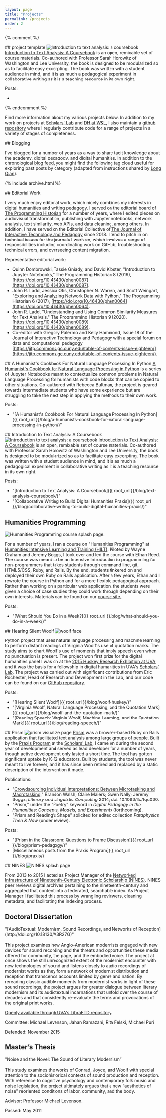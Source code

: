 ```yaml
---
layout: page
title: "Projects"
permalink: /projects
order: 2
---
```


{% comment %}

<div class="divider"></div>
## project template
<img class="mid right" src="{{ root_url }}/assets/images/coursebook.png" alt="Introduction to text analysis: a coursebook">
<a href="http://walshbr.com/textanalysiscoursebook/">Introduction to Text Analysis: A Coursebook</a> is an open, remixable set of course materials. Co-authored with Professor Sarah Horowitz of Washington and Lee University, the book is designed to be modularized so as to facilitate easy excerpting. The book was written with a student audience in mind, and it is as much a pedagogical experiment in collaborative writing as it is a teaching resource in its own right. 

Posts:

* 
{% endcomment %}

Find more information about my various projects below. In addition to my work on projects at <a href="http://scholarslab.org">Scholars' Lab</a> and <a href="https://digitalhumanities.wlu.edu">DH at W&L</a>, I also maintain a <a href="https://www.github.com/walshbr">github repository</a> where I regularly contribute code for a range of projects in a variety of stages of completeness.

<div class="divider"></div>
## Blogging

I've blogged for a number of years as a way to share tacit knowledge about the academy, digital pedagogy, and digital humanities. In addition to the chronological [blog feed](/archive), you might find the following tag cloud useful for exploring past posts by category (adapted from instructions shared by [Long Qian](https://longqian.me/2017/02/09/github-jekyll-tag/)). 

{% include archive.html %}

<div class="divider"></div>
## Editorial Work

I very much enjoy editorial work, which nicely combines my interests in digital humanities and writing pedagogy. I served on the editorial board of [The Programming Historian](http://programminghistorian.org/) for a number of years, where I edited pieces on audiovisual transformation, publishing with Jupyter notebooks, network analysis, text similarity, web APIs, and data cleaning, among others. In addition, I have served on the Editorial Collective of [The Journal of Interactive Technology and Pedagogy](https://jitp.commons.gc.cuny.edu/) since 2018. I tend to pitch in on technical issues for the journals I work on, which involves a range of responsibilities including coordinating work on GitHub, troubleshooting technical errors, and overseeing content migration.  

Representative editorial work:
* Quinn Dombrowski, Tassie Gniady, and David Kloster, "Introduction to Jupyter Notebooks," The Programming Historian 8 (2019), [https://doi.org/10.46430/phen0087](https://doi.org/10.46430/phen0087).
* John R. Ladd, Jessica Otis, Christopher N. Warren, and Scott Weingart, "Exploring and Analyzing Network Data with Python," The Programming Historian 6 (2017), [https://doi.org/10.46430/phen0064](https://doi.org/10.46430/phen0064).
* John R. Ladd, "Understanding and Using Common Similarity Measures for Text Analysis," The Programming Historian 9 (2020), [https://doi.org/10.46430/phen0089](https://doi.org/10.46430/phen0089).
* Co-editor with Gregory Palermo and Kelly Hammond, Issue 18 of the Journal of Interactive Technology and Pedagogy with a special forum on data and computational pedagogy [https://jitp.commons.gc.cuny.edu/table-of-contents-issue-eighteen/](https://jitp.commons.gc.cuny.edu/table-of-contents-issue-eighteen/).

<div class="divider"></div>
## A Humanist's Cookbook For Natural Language Processing In Python
<a href="https://github.com/walshbr/humanists-nlp-cookbook/blob/release/toc.ipynb">A Humanist's Cookbook for Natural Language Processing in Python</a> is a series of Jupyter Notebooks meant to contextualize common problems in Natural Language Processing for humanists with code blocks that can be copied to other situations. Co-authored with Rebecca Bultman, the project is geared towards intermediate students who have some experience but are struggling to take the next step in applying the methods to their own work.

Posts:

* "[A Humanist's Cookbook For Natural Language Processing In Python]({{ root_url }}/blog/a-humanists-cookbook-for-natural-language-processing-in-python/)"

<div class="divider"></div>
## Introduction to Text Analysis: A Coursebook
<img class="mid right" src="{{ root_url }}/assets/images/coursebook.png" alt="Introduction to text analysis: a coursebook">
<a href="http://walshbr.com/textanalysiscoursebook/">Introduction to Text Analysis: A Coursebook</a> is an open, remixable set of course materials. Co-authored with Professor Sarah Horowitz of Washington and Lee University, the book is designed to be modularized so as to facilitate easy excerpting. The book was written with a student audience in mind, and it is as much a pedagogical experiment in collaborative writing as it is a teaching resource in its own right. 

Posts:

* "[Introduction to Text Analysis: A Coursebook]({{ root_url }}/blog/text-analysis-coursebook/)"
* "[Collaborative Writing to Build Digital Humanities Praxis]({{ root_url }}/blog/collaborative-writing-to-build-digital-humanities-praxis/)"

<div class="divider"></div>

## Humanities Programming
<img class="mid right" src="{{ root_url }}/assets/images/humanities_programming.png" alt="Humanities Programming course splash page.">

For a number of years, I ran a course on "Humanities Programming" at <a href="https://dhtraining.org/">Humanities Intensive Learning and Training (HILT)</a>. Piloted by Wayne Graham and Jeremy Boggs, I took over and led the course with Ethan Reed. The course was meant to be an intensive introduction to programming for non-programmers that takes students through command line, git, HTML5/CSS, Ruby, and Rails. By the end, students tinkered on and deployed their own Ruby on Rails application. After a few years, Ethan and I rewrote the course in Python and for a more flexible pedagogical approach. Rather than working on a particular web application, the students were given a choice of case studies they could work through depending on their own interests. Materials can be found on our <a href="https://humanitiesprogramming.github.io">course site.</a>

Posts:

* "[What Should You Do in a Week?]({{ root_url }}/blog/what-should-you-do-in-a-week/)"


<div class="divider"></div>
## Hearing Silent Woolf

<img class="small right" src="{{ root_url }}/assets/images/woolf.jpg" alt="woolf face">

Python project that uses natural language processing and machine learning to perform distant readings of Virginia Woolf's use of quotation marks. The study aims to chart Woolf's use of moments that imply speech even when no punctuation is present. The project won first prize for the digital humanities panel I was on at the <a href="http://gradcouncil.com/2015-sessions/">2015 Huskey Research Exhibition at UVA</a>, and it was the basis for a fellowship in digital humanities in UVA's <a href="http://scholarslab.org">Scholars' Lab</a>. The project was carried out with significant contributions from Eric Rochester, Head of Research and Development in the Lab, and our code can be found on our <a href="https://www.github.com/walshbr/woolf">GitHub repository</a>.

Posts:

* "[Hearing Silent Woolf]({{ root_url }}/blog/woolf-huskey/)"
* "[Virginia Woolf, Natural Language Processing, and the Quotation Mark]({{ root_url }}/blog/woolf-and-the-quotation-mark/)"
* "[Reading Speech: Virginia Woolf, Machine Learning, and the Quotation Mark]({{ root_url }}/blog/reading-speech/)"

<div class="divider"></div>
## Prism
<img class="mid right" src="{{ root_url }}/assets/images/digital-projects/prism.png" alt="prism visualize page">
<a href="http://prism.scholarslab.org">Prism</a> was a browser-based Ruby on Rails application that facilitated text analysis among large groups of people. Built by the <a href="http://praxis.scholarslab.org">Praxis Program</a> at the <a href="http://scholarslab.org">Scholars' Lab</a>, I came on during the second year of development and served as lead developer for a number of years, though active development only lasted a short time. The tool has gotten significant uptake by K-12 educators. Built by students, the tool was never meant to live forever, and it has since been retired and replaced by a static description of the intervention it made. 


Publications:

* "[Crowdsourcing Individual Interpretations: Between Microtasking and Macrotasking](http://llc.oxfordjournals.org/content/29/3/379)," Brandon Walsh; Claire Maiers; Gwen Nally; Jeremy Boggs; *Literary and Linguistic Computing* 2014; doi: 10.1093/llc/fqu030.
* "Prism," under the “Poetry” keyword in *Digital Pedagogy in the Humanities: Concepts, Models, and Experiments* (forthcoming).
* "Prism and Reading’s Shape" solicited for edited collection <i>Pataphysics Then &amp; Now</i> (under review).

Posts:

* "[Prism in the Classroom: Questions to Frame Discussion]({{ root_url }}/blog/prism-pedagogy/)"
* [Miscellaneous posts from the Praxis Program]({{ root_url }}/blog/praxis/)

<div class="divider"></div>
## NINES
<img class="mid right" src="{{ root_url }}/assets/images/nines.png" alt="NINES splash page">

From 2013 to 2015 I acted as Project Manager of the <a href="http://www.nines.org">Networked Infrastructure of Nineteenth-Century Electronic Scholarship (NINES)</a>. NINES peer reviews digital archives pertaining to the nineteenth-century and aggregated that content into a federated, searchable index. As Project Manager I facilitated this process by wrangling reviewers, cleaning metadata, and facilitating the indexing process.

<div class="divider"></div>

<h2>Doctoral Dissertation</h2>
"[AudioTextual: Modernism, Sound Recordings, and Networks of Reception](http://doi.org/10.18130/V3R27G)"<br><br>
This project examines how Anglo-American modernists engaged with new devices for sound recording and the threats and opportunities these media offered for community, the page, and the embodied voice. The project at once shows the still unrecognized extent of the modernist encounter with new technologies of sound and listens closely to audio recordings of modernist works as they form a network of modernist distribution and reception that transcends accounts limited by genre and nation. By rereading classic audible moments from modernist works in light of these sound recordings, the project argues for greater dialogue between literary modernism and its audiotextual incarnations that unfold over the course of decades and that consistently re-evaluate the terms and provocations of the original print works.

[Openly available through UVA's LibraETD repository](http://doi.org/10.18130/V3R27G).

Committee: Michael Levenson, Jahan Ramazani, Rita Felski, Michael Puri

Defended: November 2015
<div class="divider"></div>

<h2>Master’s Thesis</h2>
"Noise and the Novel: The Sound of Literary Modernism”<br><br>
This study examines the works of Conrad, Joyce, and Woolf with special attention to the sociohistorical contexts of sound production and reception. With reference to cognitive psychology and contemporary folk music and noise legislation, the project ultimately argues that a new “aesthetics of noise” reoriented conditions of labor, community, and the body.

Advisor: Professor Michael Levenson.

Passed: May 2011

